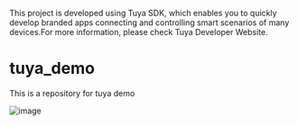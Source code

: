 This project is developed using Tuya SDK, which enables you to quickly develop branded apps connecting and controlling smart scenarios of many devices.For more information, please check Tuya Developer Website.


# tuya_demo
This is a repository for tuya demo

![image](https://user-images.githubusercontent.com/37656731/115329145-63abf900-a181-11eb-9c60-4aa3e0bcc45b.png)
